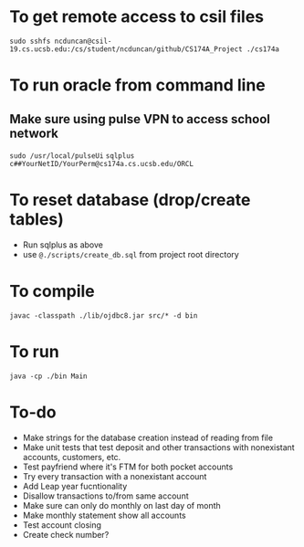 
# To get remote access to csil files
`sudo sshfs ncduncan@csil-19.cs.ucsb.edu:/cs/student/ncduncan/github/CS174A_Project ./cs174a`

# To run oracle from command line
## Make sure using pulse VPN to access school network
`sudo /usr/local/pulseUi`
`sqlplus c##YourNetID/YourPerm@cs174a.cs.ucsb.edu/ORCL`

# To reset database (drop/create tables)
* Run sqlplus as above
* use `@./scripts/create_db.sql` from project root directory

# To compile
`javac -classpath ./lib/ojdbc8.jar src/* -d bin`

# To run
`java -cp ./bin Main`

# To-do
* Make strings for the database creation instead of reading from file
* Make unit tests that test deposit and other transactions with nonexistant accounts, customers, etc.
* Test payfriend where it's FTM for both pocket accounts
* Try every transaction with a nonexistant account
* Add Leap year fucntionality
* Disallow transactions to/from same account
* Make sure can only do monthly on last day of month
* Make monthly statement show all accounts
* Test account closing
* Create check number?